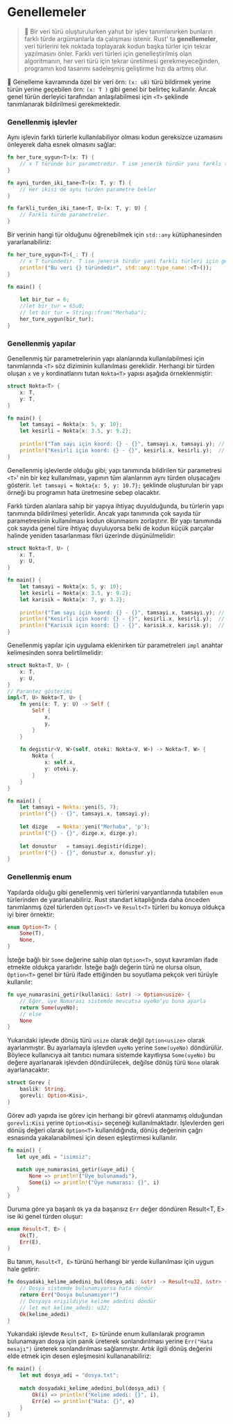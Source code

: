 # Genellemeler

> 📖 Bir veri türü oluşturulurken yahut bir işlev tanımlanırken bunların farklı türde argümanlarla da çalışması istenir. Rust' ta **genellemeler**, veri türlerini tek noktada toplayarak kodun başka türler için tekrar yazılmasını önler. Farklı veri türleri için  genelleştirilmiş olan algoritmanın, her veri türü için tekrar üretilmesi gerekmeyeceğinden, programın kod tasarımı sadeleşmiş geliştirme hızı da artmış olur. 

💭 Genelleme kavramında özel bir veri örn: `(x: u8)` türü bildirmek yerine türün yerine geçebilen örn: `(x: T )` gibi genel bir belirteç kullanılır. Ancak genel türün derleyici tarafından anlaşılabilmesi için `<T>` şeklinde tanımlanarak bildirilmesi gerekmektedir.

### Genellenmiş işlevler
Aynı işlevin farklı türlerle kullanılabiliyor olması kodun gereksizce uzamasını önleyerek daha esnek olmasını sağlar:

```Rust
fn her_ture_uygun<T>(x: T) { 
    // x T türünde bir parametredir. T ise jenerik türdür yani farklı türleri için genelleştirilmiştir.  
} 

fn ayni_turden_iki_tane<T>(x: T, y: T) { 
    // Her ikisi de aynı türden parametre bekler 
} 

fn farkli_turden_iki_tane<T, U>(x: T, y: U) {  
    // Farklı türde parametreler.
}
````

Bir verinin hangi tür olduğunu öğrenebilmek için `std::any` kütüphanesinden yararlanabiliriz:

```Rust
fn her_ture_uygun<T>(_: T) { 
    // x T türündedir. T ise jenerik türdür yani farklı türleri için genelleştirilmiştir.  
    println!("Bu veri {} türündedir", std::any::type_name::<T>());
} 

fn main() {
    
    let bir_tur = 6;
    //let bir_tur = 65u8;
    // let bir_tur = String::from("Merhaba");
    her_ture_uygun(bir_tur);
}
````

### Genellenmiş yapılar
Genellenmiş tür parametrelerinin yapı alanlarında kullanılabilmesi için tanımlarında `<T>` söz diziminin kullanılması gereklidir. Herhangi bir türden oluşan `x` ve `y` kordinatlarını tutan `Nokta<T>` yapısı aşağıda örneklenmiştir:

```Rust
struct Nokta<T> {
    x: T,
    y: T,
}

fn main() {
    let tamsayi = Nokta{x: 5, y: 10};
    let kesirli = Nokta{x: 3.5, y: 9.2};
    
    println!("Tam sayı için koord: {} - {}", tamsayi.x, tamsayi.y); // Tam sayı için koord: 5 - 10
    println!("Kesirli için koord: {} - {}", kesirli.x, kesirli.y);  // Kesirli için koord: 3.5 - 9.2
}
````
Genellenmiş işlevlerde olduğu gibi; yapı tanımında bildirilen tür parametresi `<T>`' nin bir kez kullanılması, yapının tüm alanlarının aynı türden oluşacağını gösterir. `let tamsayi = Nokta{x: 5, y: 10.7};` şeklinde oluşturulan bir yapı örneği bu programın hata üretmesine sebep olacaktır. 

Farklı türden alanlara sahip bir yapıya ihtiyaç duyulduğunda, bu türlerin yapı tanımında bildirilmesi yeterlidir. Ancak yapı tanımında çok sayıda tür parametresinin kullanılması kodun okunmasını zorlaştırır. Bir yapı tanımında çok sayıda genel türe ihtiyaç duyuluyorsa belki de kodun küçük parçalar halinde yeniden tasarlanması fikri üzerinde düşünülmelidir:

```Rust
struct Nokta<T, U> {
    x: T,
    y: U,
}

fn main() {
    let tamsayi = Nokta{x: 5, y: 10};
    let kesirli = Nokta{x: 3.5, y: 9.2};
    let karisik = Nokta{x: 7, y: 3.2};
    
    println!("Tam sayı için koord: {} - {}", tamsayi.x, tamsayi.y); // Tam sayı için koord: 5 - 10
    println!("Kesirli için koord: {} - {}", kesirli.x, kesirli.y);  // Kesirli için koord: 3.5 - 9.2
    println!("Karisik için koord: {} - {}", karisik.x, karisik.y);  // Karisik için koord: 7 - 3.2
}
````

Genellenmiş yapılar için uygulama eklenirken tür parametreleri `impl` anahtar kelimesinden sonra belirtilmelidir:

```Rust
struct Nokta<T, U> {
    x: T,
    y: U,
}
// Parantez gösterimi
impl<T, U> Nokta<T, U> {
    fn yeni(x: T, y: U) -> Self {
        Self {
            x,
            y,
        }
    }
    
    fn degistir<V, W>(self, oteki: Nokta<V, W>) -> Nokta<T, W> {
        Nokta {
            x: self.x,
            y: oteki.y,
        }
    }
} 

fn main() {
    let tamsayi = Nokta::yeni(5, 7);
    println!("{} - {}", tamsayi.x, tamsayi.y);
    
    let dizge   = Nokta::yeni("Merhaba", 'p');
    println!("{} - {}", dizge.x, dizge.y);
    
    let donustur   = tamsayi.degistir(dizge);
    println!("{} - {}", donustur.x, donustur.y);
}
````
### Genellenmiş enum
Yapılarda olduğu gibi genellenmiş veri türlerini varyantlarında tutabilen `enum` türlerinden de yararlanabiliriz. Rust standart kitaplığında daha önceden tanımlanmış özel türlerden `Option<T>` ve `Result<T>` türleri bu konuya oldukça iyi birer örnektir:

```Rust
enum Option<T> {
    Some(T),
    None,
}
````

İsteğe bağlı bir `Some` değerine sahip olan `Option<T>`, soyut kavramları ifade etmekte oldukça yararlıdır. İsteğe bağlı değerin türü ne olursa olsun, `Option<T>` genel bir türü ifade ettiğinden bu soyutlama pekçok veri türüyle kullanılır:

```Rust
fn uye_numarasini_getir(kullanici: &str) -> Option<usize> {
    // Eğer, üye Numarası sistemde mevcutsa uyeNo’yu buna ayarla
    return Some(uyeNo);
    // else
    None
}
````

Yukarıdaki işlevde dönüş türü `usize` olarak değil `Option<usize>` olarak ayarlanmıştır. Bu ayarlamayla işlevden `uyeNo` yerine `Some(uyeNo)` döndürülür. Böylece kullanıcıya ait tanıtıcı numara sistemde kayıtlıysa `Some(uyeNo)` bu değere ayarlanarak işlevden döndürülecek, değilse dönüş türü `None` olarak ayarlanacaktır:

```Rust
struct Gorev {
    baslik: String,
    gorevli: Option<Kisi>,
}
````

Görev adlı yapıda ise görev için herhangi bir görevli atanmamış olduğundan `gorevli:Kisi` yerine `Option<Kisi>` seçeneği kullanılmaktadır. İşlevlerden geri dönüş değeri olarak `Option<T>` kullanıldığında, dönüş değerinin çağrı esnasında yakalanabilmesi için desen eşleştirmesi kullanılır. 

```Rust
fn main() {
   let uye_adi = "isimsiz";
   
   match uye_numarasini_getir(&uye_adi) {
       None => println!("Üye bulunamadı"),
       Some(i) => println!("Üye numarası: {}", i)
   }
}
````

Duruma göre ya başarılı `Ok` ya da başarısız `Err` değer döndüren Result<T, E> ise iki genel türden oluşur: 

```Rust
enum Result<T, E> { 
    Ok(T), 
    Err(E), 
}
````

Bu tanım, `Result<T, E>` türünü herhangi bir yerde kullanılması için uygun hale getirir:

```Rust
fn dosyadaki_kelime_adedini_bul(dosya_adi: &str) -> Result<u32, &str> {
    // Dosya sistemde bulunamıyorsa hata döndür
    return Err("Dosya bulunamıyor!")
    // Dosyaya erişildiyse kelime adedini döndür
    // let mut kelime_adedi: u32;
    Ok(kelime_adedi)
}
````

Yukarıdaki işlevde `Result<T, E>` türünde enum kullanılarak programın bulunamayan dosya için  panik üreterek sonlandırılması yerine `Err("Hata mesajı")` üreterek sonlandırılması sağlanmıştır. Artık ilgili dönüş değerini elde etmek için desen eşleşmesini kullananabiliriz:

```Rust
fn main() {
    let mut dosya_adi = "dosya.txt";
    
    match dosyadaki_kelime_adedini_bul(dosya_adi) {
        Ok(i) => println!("Kelime adedi: {}", i),
        Err(e) => println!("Hata: {}", e)
    }
}
````

